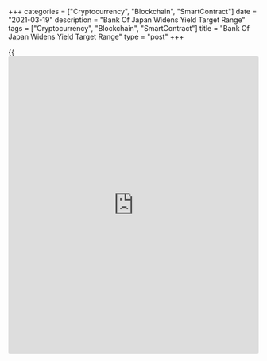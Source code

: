 +++
categories = ["Cryptocurrency", "Blockchain", "SmartContract"]
date = "2021-03-19"
description = "Bank Of Japan Widens Yield Target Range"
tags = ["Cryptocurrency", "Blockchain", "SmartContract"]
title = "Bank Of Japan Widens Yield Target Range"
type = "post"
+++

{{<iframe id="large-banner" src="https://www.bounty.group/#slide=26.0" width="100%" height="600" scrolling="no" style="border: 0px solid rgb(216, 221, 230); border-radius: 3px;">}}

The Bank of Japan decided Friday to widen the range at which it permits
the yields of government bonds to fluctuate and scrapped the average
exchange traded fund buying target.

The board, governed by Haruhiko Kuroda, voted 8-1 to maintain the
interest rate at -0.1 percent on current accounts that financial
institutions maintain at the central bank.

Also, the central bank decided to continue to purchase necessary amount
of Japanese government bonds without setting an upper limit so that
10-year JGB yields will remain at around zero percent.

However, the bank said it will allow the range of 10-year JGB yields to
fluctuate between plus and minus 0.25 percent from the target level.

The BoJ will introduce "fixed-rate purchase operations for consecutive
days" as a tool to set an upper limit on interest rates when necessary.

Further, the Japanese central bank scrapped its average exchange traded
fund, or [ETF](https://www.fixpro.org/post/etf-liquidity/), buying target of JPY 6 trillion and pledged to buy them
only "as necessary".

The bank said it will buy [ETF](https://www.fixpro.org/post/etf-liquidity/)s and Japan real estate investment trusts
as necessary with upper limits of about JPY 12 trillion and about JPY
180 billion, respectively.

The BoJ also decided to establish the Interest Scheme to Promote
Lending. The interest rate, which will be linked to the short-term
[policy](https://www.fintechee.com/policy/) interest rate, will be applied to a certain amount of financial
institutions' current account balances.

The latest announcement contained a wide range of tweaks to the bank's
[policy](https://www.fintechee.com/policy/) levers but ultimately marked neither a tightening nor an easing
of [policy](https://www.fintechee.com/policy/), Tom Learmouth, an economist at Capital Economics, said.

While the bank is expected to continue to leave its major [policy](https://www.fintechee.com/policy/)
settings unchanged for the foreseeable future, the economist said the
introduction of the new lending scheme increases the chances of the
[policy](https://www.fintechee.com/policy/) rate being cut from -0.1 percent deeper into negative territory
come a future shock such as a sharp appreciation in the yen.

"We think the Bank may widen the tolerance band [of JGB yield target]
further in future," Learmouth added.

For comments and feedback [contact](https://www.playgroundfx.com/contact/): editorial@rtt[news](https://www.letsplayfx.com/blog/forex-news-website/).com

[Economic News][1]

 **What parts of the world are seeing the best (and worst) economic
performances lately? Click[here][2] to check out our [Econ Scorecard][2]
and find out! See up-to-the-moment [ranking](https://www.playgroundfx.com/blog/crypto-exchange-ranking/)s for the best and worst
performers in [GDP][2], [unemployment rate][3], [inflation][4] and much
more.**

   1. www.rtt[news](https://www.letsplayfx.com/blog/forex-news-website/).com/Content/EconomicNews.aspx
   2. www.rtt[news](https://www.letsplayfx.com/blog/forex-news-website/).com/economic-scorecard/world-rank/GDP/highest-performance.aspx
   3. www.rtt[news](https://www.letsplayfx.com/blog/forex-news-website/).com/economic-scorecard/world-rank/unemployment-rate/lowest-performance.aspx
   4. www.rtt[news](https://www.letsplayfx.com/blog/forex-news-website/).com/economic-scorecard/world-rank/CPI/highest-performance.aspx